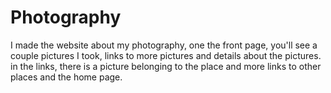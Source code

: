 # Photography



I made the website about my photography, one the front page, you'll see a couple pictures I took, links to more pictures and details about the pictures. in the links, there is a picture belonging to the place and more links to other places and the home page.
